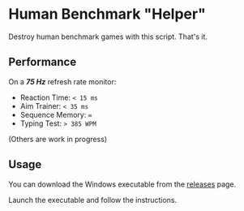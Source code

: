 # Human Benchmark "Helper"

Destroy human benchmark games with this script. That's it.

## Performance
On a ***75 Hz*** refresh rate monitor:
- Reaction Time: `< 15 ms`
- Aim Trainer: `< 35 ms`
- Sequence Memory: `∞`
- Typing Test: `> 385 WPM`

(Others are work in progress)

## Usage

You can download the Windows executable from the [releases](https://github.com/codynhanpham/human-benchmark/releases) page.

Launch the executable and follow the instructions.